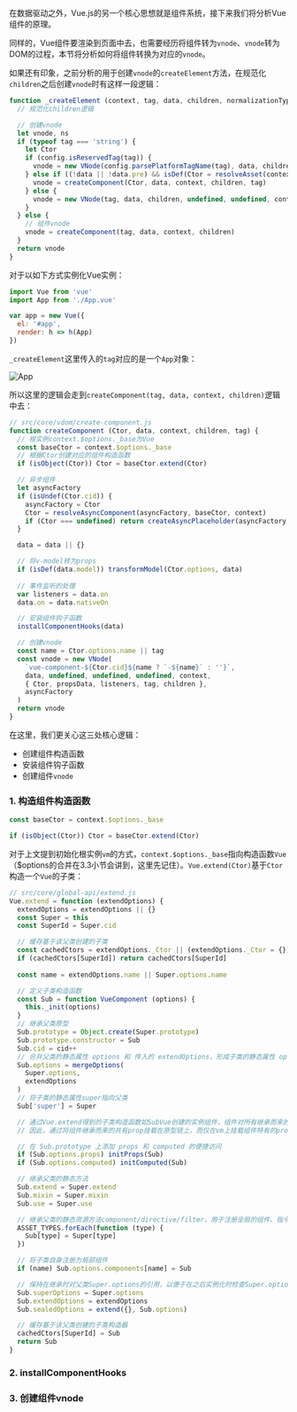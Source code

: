 在数据驱动之外，Vue.js的另一个核心思想就是组件系统，接下来我们将分析Vue组件的原理。

同样的，Vue组件要渲染到页面中去，也需要经历将组件转为`vnode`、`vnode`转为DOM的过程，本节将分析如何将组件转换为对应的`vnode`。

如果还有印象，之前分析的用于创建`vnode`的`createElement`方法，在规范化`children`之后创建`vnode`时有这样一段逻辑：
```js
function _createElement (context, tag, data, children, normalizationType) {
  // 规范化children逻辑

  // 创建vnode
  let vnode, ns
  if (typeof tag === 'string') {
    let Ctor
    if (config.isReservedTag(tag)) {
      vnode = new VNode(config.parsePlatformTagName(tag), data, children, undefined, undefined, context)
    } else if ((!data || !data.pre) && isDef(Ctor = resolveAsset(context.$options, 'components', tag))) {
      vnode = createComponent(Ctor, data, context, children, tag)
    } else {
      vnode = new VNode(tag, data, children, undefined, undefined, context)
    }
  } else {
    // 组件vnode
    vnode = createComponent(tag, data, context, children)
  }
  return vnode
}
```

对于以如下方式实例化Vue实例：
```js
import Vue from 'vue'
import App from './App.vue'

var app = new Vue({
  el: '#app',
  render: h => h(App)
})
```

`_createElement`这里传入的`tag`对应的是一个`App`对象：

![App](https://pic.downk.cc/item/5f57ac87160a154a67bb9b49.jpg)

所以这里的逻辑会走到`createComponent(tag, data, context, children)`逻辑中去：
```js
// src/core/vdom/create-component.js
function createComponent (Ctor, data, context, children, tag) {
  // 根实例context.$options._base为Vue
  const baseCtor = context.$options._base
  // 根据Ctor创建对应的组件构造函数
  if (isObject(Ctor)) Ctor = baseCtor.extend(Ctor)

  // 异步组件
  let asyncFactory
  if (isUndef(Ctor.cid)) {
    asyncFactory = Ctor
    Ctor = resolveAsyncComponent(asyncFactory, baseCtor, context)
    if (Ctor === undefined) return createAsyncPlaceholder(asyncFactory, data, context, children, tag)
  }

  data = data || {}

  // 将v-model转为props
  if (isDef(data.model)) transformModel(Ctor.options, data)
    
  // 事件监听的处理
  var listeners = data.on
  data.on = data.nativeOn

  // 安装组件钩子函数
  installComponentHooks(data)

  // 创建vnode
  const name = Ctor.options.name || tag
  const vnode = new VNode(
    `vue-component-${Ctor.cid}${name ? `-${name}` : ''}`,
    data, undefined, undefined, undefined, context,
    { Ctor, propsData, listeners, tag, children },
    asyncFactory
  )
  return vnode
}
```

在这里，我们更关心这三处核心逻辑：
- 创建组件构造函数
- 安装组件钩子函数
- 创建组件`vnode`

### 1. 构造组件构造函数
```js
const baseCtor = context.$options._base

if (isObject(Ctor)) Ctor = baseCtor.extend(Ctor)
```

对于上文提到初始化根实例`vm`的方式，`context.$options._base`指向构造函数`Vue`（$options的合并在3.3小节会讲到，这里先记住）。`Vue.extend(Ctor)`基于`Ctor`构造一个`Vue`的子类：
```js
// src/core/global-api/extend.js
Vue.extend = function (extendOptions) {
  extendOptions = extendOptions || {}
  const Super = this
  const SuperId = Super.cid

  // 缓存基于该父类创建的子类
  const cachedCtors = extendOptions._Ctor || (extendOptions._Ctor = {})
  if (cachedCtors[SuperId]) return cachedCtors[SuperId]
    
  const name = extendOptions.name || Super.options.name

  // 定义子类构造函数
  const Sub = function VueComponent (options) {
    this._init(options)
  }
  // 继承父类原型
  Sub.prototype = Object.create(Super.prototype)
  Sub.prototype.constructor = Sub
  Sub.cid = cid++
  // 合并父类的静态属性 options 和 传入的 extendOptions，形成子类的静态属性 options
  Sub.options = mergeOptions(
    Super.options,
    extendOptions
  )
  // 将子类的静态属性super指向父类
  Sub['super'] = Super

  // 通过Vue.extend得到的子类构造函数如SubVue创建的实例组件，组件对所有继承而来的共有的prop的访问将挂载在SubVue.prototype上，而SubVue.prototype定义的访问器属性最终拿到的是实例的this._props[key]
  // 因此，通过将组件继承而来的共有prop挂载在原型链上，而仅在vm上挂载组件特有的prop。这样的设计，优化了对共有prop的访问性能

  // 在 Sub.prototype 上添加 props 和 computed 的便捷访问
  if (Sub.options.props) initProps(Sub)
  if (Sub.options.computed) initComputed(Sub)

  // 继承父类的静态方法
  Sub.extend = Super.extend
  Sub.mixin = Super.mixin
  Sub.use = Super.use

  // 继承父类的静态资源方法component/directive/filter，用于注册全局的组件、指令、过滤器
  ASSET_TYPES.forEach(function (type) {
    Sub[type] = Super[type]
  })

  // 将子类自身注册为局部组件
  if (name) Sub.options.components[name] = Sub

  // 保持在继承时对父类Super.options的引用，以便于在之后实例化时检查Super.options是否更新过
  Sub.superOptions = Super.options
  Sub.extendOptions = extendOptions
  Sub.sealedOptions = extend({}, Sub.options)

  // 缓存基于该父类创建的子类构造器
  cachedCtors[SuperId] = Sub
  return Sub
}
```


### 2. installComponentHooks


### 3. 创建组件vnode

